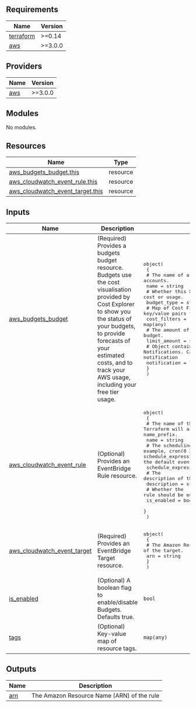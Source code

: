 <!-- BEGINNING OF PRE-COMMIT-TERRAFORM DOCS HOOK -->
## Requirements

| Name | Version |
|------|---------|
| <a name="requirement_terraform"></a> [terraform](#requirement\_terraform) | >=0.14 |
| <a name="requirement_aws"></a> [aws](#requirement\_aws) | >=3.0.0 |

## Providers

| Name | Version |
|------|---------|
| <a name="provider_aws"></a> [aws](#provider\_aws) | >=3.0.0 |

## Modules

No modules.

## Resources

| Name | Type |
|------|------|
| [aws_budgets_budget.this](https://registry.terraform.io/providers/hashicorp/aws/latest/docs/resources/budgets_budget) | resource |
| [aws_cloudwatch_event_rule.this](https://registry.terraform.io/providers/hashicorp/aws/latest/docs/resources/cloudwatch_event_rule) | resource |
| [aws_cloudwatch_event_target.this](https://registry.terraform.io/providers/hashicorp/aws/latest/docs/resources/cloudwatch_event_target) | resource |

## Inputs

| Name | Description | Type | Default | Required |
|------|-------------|------|---------|:--------:|
| <a name="input_aws_budgets_budget"></a> [aws\_budgets\_budget](#input\_aws\_budgets\_budget) | (Required) Provides a budgets budget resource. Budgets use the cost visualisation provided by Cost Explorer to show you the status of your budgets, to provide forecasts of your estimated costs, and to track your AWS usage, including your free tier usage. | <pre>object(<br/>    {<br/>      # The name of a budget. Unique within accounts.<br/>      name = string<br/>      # Whether this budget tracks monetary cost or usage.<br/>      budget_type = string<br/>      # Map of Cost Filters key/value pairs to apply to the budget.<br/>      cost_filters = map(any)<br/>      # The amount of cost or usage being measured for a budget.<br/>      limit_amount = string<br/>      # Object containing Budget Notifications. Can be used multiple times to define more than one budget notification<br/>      notification = list(any)<br/>    }<br/>  )</pre> | n/a | yes |
| <a name="input_aws_cloudwatch_event_rule"></a> [aws\_cloudwatch\_event\_rule](#input\_aws\_cloudwatch\_event\_rule) | (Optional) Provides an EventBridge Rule resource. | <pre>object(<br/>    {<br/>      # The name of the rule. If omitted, Terraform will assign a random, unique name. Conflicts with name_prefix.<br/>      name = string<br/>      # The scheduling expression. For example, cron(0 20 * * ? *) or rate(5 minutes). At least one of schedule_expression or event_pattern is required. Can only be used on the default event bus.<br/>      schedule_expression = string<br/>      # The description of the rule.<br/>      description = string<br/>      # Whether the rule should be enabled (defaults to true).<br/>      is_enabled = bool<br/>    }<br/>  )</pre> | <pre>{<br/>  "description": "This cloudwatch event used for Budgets.",<br/>  "is_enabled": true,<br/>  "name": "budgets-cloudwatch-event-rule",<br/>  "schedule_expression": "cron(0 9 * * ? *)"<br/>}</pre> | no |
| <a name="input_aws_cloudwatch_event_target"></a> [aws\_cloudwatch\_event\_target](#input\_aws\_cloudwatch\_event\_target) | (Required) Provides an EventBridge Target resource. | <pre>object(<br/>    {<br/>      # The Amazon Resource Name (ARN) associated of the target.<br/>      arn = string<br/>    }<br/>  )</pre> | n/a | yes |
| <a name="input_is_enabled"></a> [is\_enabled](#input\_is\_enabled) | (Optional) A boolean flag to enable/disable Budgets. Defaults true. | `bool` | `true` | no |
| <a name="input_tags"></a> [tags](#input\_tags) | (Optional) Key-value map of resource tags. | `map(any)` | `null` | no |

## Outputs

| Name | Description |
|------|-------------|
| <a name="output_arn"></a> [arn](#output\_arn) | The Amazon Resource Name (ARN) of the rule |
<!-- END OF PRE-COMMIT-TERRAFORM DOCS HOOK -->
